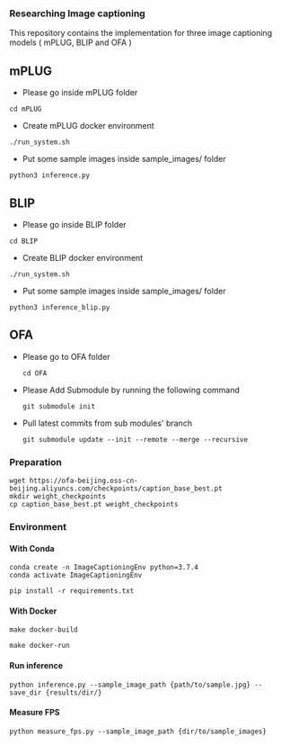 ### Researching Image captioning

This repository contains the implementation for three image captioning models ( mPLUG, BLIP and OFA )


## mPLUG 

- Please go inside mPLUG folder

```
cd mPLUG
```

- Create mPLUG docker environment

```
./run_system.sh
```

- Put some sample images inside sample_images/ folder

```
python3 inference.py
```

## BLIP

- Please go inside BLIP folder

```
cd BLIP
```

- Create BLIP docker environment

```
./run_system.sh
```

- Put some sample images inside sample_images/ folder

```
python3 inference_blip.py
```

## OFA


- Please go to OFA folder
  ```
  cd OFA
  ```
- Please Add Submodule by running the following command
  ```
  git submodule init
  ```
- Pull latest commits from sub modules' branch
  ```
  git submodule update --init --remote --merge --recursive
  ```

### Preparation
```
wget https://ofa-beijing.oss-cn-beijing.aliyuncs.com/checkpoints/caption_base_best.pt
mkdir weight_checkpoints
cp caption_base_best.pt weight_checkpoints
```

### Environment
#### With Conda
  ```
  conda create -n ImageCaptioningEnv python=3.7.4
  conda activate ImageCaptioningEnv

  pip install -r requirements.txt
  ```

#### With Docker
  ```
  make docker-build
  
  make docker-run
  ```

#### Run inference
 ```
 python inference.py --sample_image_path {path/to/sample.jpg} --save_dir {results/dir/}
 ```

#### Measure FPS
```
python measure_fps.py --sample_image_path {dir/to/sample_images}
```

